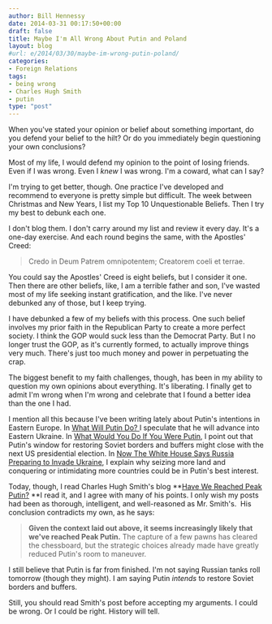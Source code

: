 ```yaml
---
author: Bill Hennessy
date: 2014-03-31 00:17:50+00:00
draft: false
title: Maybe I'm All Wrong About Putin and Poland
layout: blog
#url: e/2014/03/30/maybe-im-wrong-putin-poland/
categories:
- Foreign Relations
tags:
- being wrong
- Charles Hugh Smith
- putin
type: "post"
---
```


When you've stated your opinion or belief about something important, do you defend your belief to the hilt? Or do you immediately begin questioning your own conclusions?

Most of my life, I would defend my opinion to the point of losing friends. Even if I was wrong. Even I _knew_ I was wrong. I'm a coward, what can I say?

I'm trying to get better, though. One practice I've developed and recommend to everyone is pretty simple but difficult. The week between Christmas and New Years, I list my Top 10 Unquestionable Beliefs. Then I try my best to debunk each one.

I don't blog them. I don't carry around my list and review it every day. It's a one-day exercise. And each round begins the same, with the Apostles' Creed:



> Credo in Deum Patrem omnipotentem; Creatorem coeli et terrae.





You could say the Apostles' Creed is eight beliefs, but I consider it one. Then there are other beliefs, like, I am a terrible father and son, I've wasted most of my life seeking instant gratification, and the like. I've never debunked any of those, but I keep trying.

I have debunked a few of my beliefs with this process. One such belief involves my prior faith in the Republican Party to create a more perfect society. I think the GOP would suck less than the Democrat Party. But I no longer trust the GOP, as it's currently formed, to actually improve things very much. There's just too much money and power in perpetuating the crap.

The biggest benefit to my faith challenges, though, has been in my ability to question my own opinions about everything. It's liberating. I finally get to admit I'm wrong when I'm wrong and celebrate that I found a better idea than the one I had.

I mention all this because I've been writing lately about Putin's intentions in Eastern Europe. In [What Will Putin Do? ](https://hennessysview.com/2014/03/17/will-putin/)I speculate that he will advance into Eastern Ukraine. In [What Would You Do If You Were Putin](https://hennessysview.com/2014/03/23/what-would-you-do-if-you-were-putin/), I point out that Putin's window for restoring Soviet borders and buffers might close with the next US presidential election. In [Now The White House Says Russia Preparing to Invade Ukraine](https://hennessysview.com/2014/03/23/now-the-white-house-says-russia-preparing-to-invade-ukraine/), I explain why seizing more land and conquering or intimidating more countries could be in Putin's best interest.

Today, though, I read Charles Hugh Smith's blog **[Have We Reached Peak Putin?](https://www.oftwominds.com/blogmar14/peak-putin3-14.html) **I read it, and I agree with many of his points. I only wish my posts had been as thorough, intelligent, and well-reasoned as Mr. Smith's.  His conclusion contradicts my own, as he says:



> **Given the context laid out above, it seems increasingly likely that we've reached Peak Putin.** The capture of a few pawns has cleared the chessboard, but the strategic choices already made have greatly reduced Putin's room to maneuver.



I still believe that Putin is far from finished. I'm not saying Russian tanks roll tomorrow (though they might). I am saying Putin _intends_ to restore Soviet borders and buffers.

Still, you should read Smith's post before accepting my arguments. I could be wrong. Or I could be right. History will tell.
